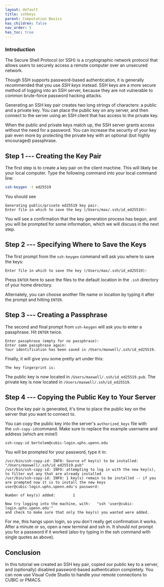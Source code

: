 ```yaml
---
layout: default
title: sshkeys
parent: Computation Basics
has_children: false
nav_order: 5
has_toc: true
---
```


### Introduction

The Secure Shell Protocol (or SSH) is a cryptographic network protocol that allows users to securely access a remote computer over an unsecured network.

Though SSH supports password-based authentication, it is generally recommended that you use *SSH keys* instead. SSH keys are a more secure method of logging into an SSH server, because they are not vulnerable to common brute-force password hacking attacks.

Generating an SSH key pair creates two long strings of characters: a public and a private key. You can place the public key on any server, and then connect to the server using an SSH client that has access to the private key.

When the public and private keys match up, the SSH server grants access without the need for a password. You can increase the security of your key pair even more by protecting the private key with an optional (but highly encouraged) passphrase.

Step 1 --- Creating the Key Pair
------------------------------

The first step is to create a key pair on the client machine. This will likely be your local computer. Type the following command into your local command line:

```bash
ssh-keygen -t ed25519
```

You should see

```
Generating public/private ed25519 key pair.
Enter file in which to save the key (/Users/max/.ssh/id_ed25519):
```

You will see a confirmation that the key generation process has begun, and you will be prompted for some information, which we will discuss in the next step.

Step 2 --- Specifying Where to Save the Keys
------------------------------------------

The first prompt from the `ssh-keygen` command will ask you where to save the keys:

```
Enter file in which to save the key (/Users/max/.ssh/id_ed25519):
```

Press `ENTER` here to save the files to the default location in the `.ssh` directory of your home directory.

Alternately, you can choose another file name or location by typing it after the prompt and hitting `ENTER`.

Step 3 --- Creating a Passphrase
------------------------------

The second and final prompt from `ssh-keygen` will ask you to enter a passphrase. Hit `ENTER` twice.

```
Enter passphrase (empty for no passphrase): 
Enter same passphrase again: 
Your identification has been saved in /Users/maxwell/.ssh/id_ed25519.
```

Finally, it will give you some pretty art under this:
```
The key fingerprint is:
```

The public key is now located in `/Users/maxwell/.ssh/id_ed25519.pub`. The private key is now located in `/Users/maxwell/.ssh/id_ed25519`.

Step 4 --- Copying the Public Key to Your Server
----------------------------------------------

Once the key pair is generated, it's time to place the public key on the server that you want to connect to.

You can copy the public key into the server's `authorized_keys` file with the `ssh-copy-id`command. Make sure to replace the example username and address (which are mine!)

```
ssh-copy-id bertolem@cubic-login.uphs.upenn.edu
```

You will be prompted for your password, type it in:

```
/usr/bin/ssh-copy-id: INFO: Source of key(s) to be installed: "/Users/maxwell/.ssh/id_ed25519.pub"
/usr/bin/ssh-copy-id: INFO: attempting to log in with the new key(s), to filter out any that are already installed
/usr/bin/ssh-copy-id: INFO: 1 key(s) remain to be installed -- if you are prompted now it is to install the new keys
user@cubic-login.uphs.upenn.edu's password: 

Number of key(s) added:        1

Now try logging into the machine, with:   "ssh 'user@cubic-login.uphs.upenn.edu'"
and check to make sure that only the key(s) you wanted were added.
```
For me, this hangs upon login, so you don't really get confirmation it works. After a minute or so, open a new terminal and ssh in. It should not prompt you for a password if it worked (also try typing in the ssh command with single quotes as above).

Conclusion
----------

In this tutorial we created an SSH key pair, copied our public key to a server, and (optionally) disabled password-based authentication completely. You can now use Visual Code Studio to handle your remote connections to CUBIC or PMACS.
